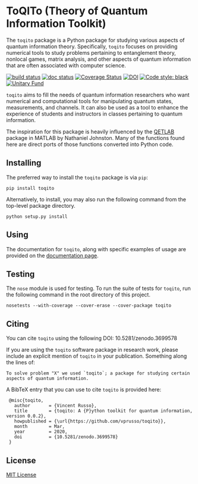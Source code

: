 # ToQITo (Theory of Quantum Information Toolkit)

The `toqito` package is a Python package for studying various aspects of
quantum information theory. Specifically, `toqito` focuses on providing
numerical tools to study problems pertaining to entanglement theory, nonlocal
games, matrix analysis, and other aspects of quantum information that are often
associated with computer science. 

[![build status](http://img.shields.io/travis/vprusso/toqito.svg?style=plastic)](https://travis-ci.org/vprusso/toqito)
[![doc status](https://readthedocs.org/projects/toqito/badge/?version=latest&style=plastic)](https://toqito.readthedocs.io/en/latest/)
[![Coverage Status](https://coveralls.io/repos/github/vprusso/toqito/badge.svg?branch=master?style=plastic)](https://coveralls.io/github/vprusso/toqito?branch=master)
[![DOI](https://zenodo.org/badge/235493396.svg?style=plastic)](https://zenodo.org/badge/latestdoi/235493396)
[![Code style: black](https://img.shields.io/badge/code%20style-black-000000.svg?styl=plastic)](https://github.com/psf/black)
[![Unitary Fund](https://img.shields.io/badge/Supported%20By-UNITARY%20FUND-brightgreen.svg?style=plastic)](http://unitary.fund)

`toqito` aims to fill the needs of quantum information researchers who want
numerical and computational tools for manipulating quantum states,
measurements, and channels. It can also be used as a tool to enhance the
experience of students and instructors in classes pertaining to quantum
information. 

The inspiration for this package is heavily influenced by the
[QETLAB](http://www.qetlab.com) package in MATLAB by Nathaniel Johnston.  Many
of the functions found here are direct ports of those functions converted into
Python code.

## Installing

The preferred way to install the `toqito` package is via `pip`:

```
pip install toqito
```

Alternatively, to install, you may also run the following command from the
top-level package directory.

```
python setup.py install
```

## Using

The documentation for `toqito`, along with specific examples of usage are
provided on the 
[documentation page](https://toqito.readthedocs.io/en/latest/toqito.html).

## Testing

The `nose` module is used for testing. To run the suite of tests for `toqito`,
run the following command in the root directory of this project.

    nosetests --with-coverage --cover-erase --cover-package toqito

## Citing

You can cite `toqito` using the following DOI: 
10.5281/zenodo.3699578

If you are using the `toqito` software package in research work, please include
an explicit mention of `toqito` in your publication. Something along the lines
of:

```
To solve problem "X" we used `toqito`; a package for studying certain
aspects of quantum information.
```

A BibTeX entry that you can use to cite `toqito` is provided here:

```
 @misc{toqito,
   author       = {Vincent Russo},
   title        = {toqito: A {P}ython toolkit for quantum information, version 0.0.2},
   howpublished = {\url{https://github.com/vprusso/toqito}},
   month        = Mar,
   year         = 2020,
   doi          = {10.5281/zenodo.3699578}
 }
```

## License

[MIT License](http://opensource.org/licenses/mit-license.php>)
